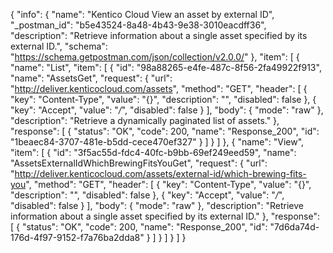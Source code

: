 {
  "info": {
    "name": "Kentico Cloud View an asset by external ID",
    "_postman_id": "b5e43524-8a48-4b43-9e38-3010eacdff36",
    "description": "Retrieve information about a single asset specified by its external ID.",
    "schema": "https://schema.getpostman.com/json/collection/v2.0.0/"
  },
  "item": [
    {
      "name": "List",
      "item": [
        {
          "id": "98a88265-e4fe-487c-8f56-2fa49922f913",
          "name": "AssetsGet",
          "request": {
            "url": "http://deliver.kenticocloud.com/assets",
            "method": "GET",
            "header": [
              {
                "key": "Content-Type",
                "value": "{}",
                "description": "",
                "disabled": false
              },
              {
                "key": "Accept",
                "value": "*/*",
                "disabled": false
              }
            ],
            "body": {
              "mode": "raw"
            },
            "description": "Retrieve a dynamically paginated list of assets."
          },
          "response": [
            {
              "status": "OK",
              "code": 200,
              "name": "Response_200",
              "id": "1beaec84-3707-481e-b5dd-cece470ef327"
            }
          ]
        }
      ]
    },
    {
      "name": "View",
      "item": [
        {
          "id": "3f5ac55d-fdc4-40fc-b9bb-69ef249eed59",
          "name": "AssetsExternalIdWhichBrewingFitsYouGet",
          "request": {
            "url": "http://deliver.kenticocloud.com/assets/external-id/which-brewing-fits-you",
            "method": "GET",
            "header": [
              {
                "key": "Content-Type",
                "value": "{}",
                "description": "",
                "disabled": false
              },
              {
                "key": "Accept",
                "value": "*/*",
                "disabled": false
              }
            ],
            "body": {
              "mode": "raw"
            },
            "description": "Retrieve information about a single asset specified by its external ID."
          },
          "response": [
            {
              "status": "OK",
              "code": 200,
              "name": "Response_200",
              "id": "7d6da74d-176d-4f97-9152-f7a76ba2dda8"
            }
          ]
        }
      ]
    }
  ]
}